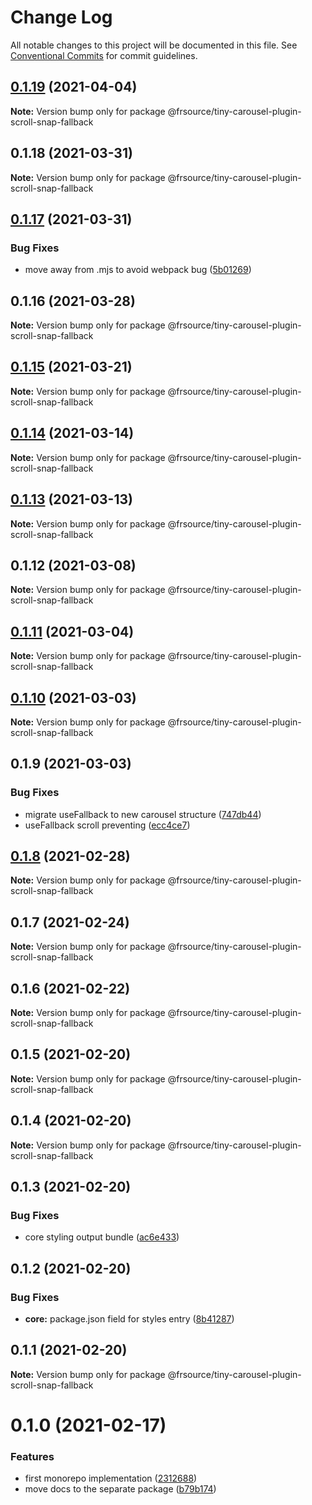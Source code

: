 # Change Log

All notable changes to this project will be documented in this file.
See [Conventional Commits](https://conventionalcommits.org) for commit guidelines.

## [0.1.19](https://github.com/FRSource/tiny-carousel/compare/@frsource/tiny-carousel-plugin-scroll-snap-fallback@0.1.18...@frsource/tiny-carousel-plugin-scroll-snap-fallback@0.1.19) (2021-04-04)

**Note:** Version bump only for package @frsource/tiny-carousel-plugin-scroll-snap-fallback





## 0.1.18 (2021-03-31)

**Note:** Version bump only for package @frsource/tiny-carousel-plugin-scroll-snap-fallback





## [0.1.17](https://github.com/FRSource/tiny-carousel/compare/@frsource/tiny-carousel-plugin-scroll-snap-fallback@0.1.16...@frsource/tiny-carousel-plugin-scroll-snap-fallback@0.1.17) (2021-03-31)


### Bug Fixes

* move away from .mjs to avoid webpack bug ([5b01269](https://github.com/FRSource/tiny-carousel/commit/5b01269b8bb2cc607c3323ea54a7fe5d89a0363a))





## 0.1.16 (2021-03-28)

**Note:** Version bump only for package @frsource/tiny-carousel-plugin-scroll-snap-fallback





## [0.1.15](https://github.com/FRSource/tiny-carousel/compare/@frsource/tiny-carousel-plugin-scroll-snap-fallback@0.1.14...@frsource/tiny-carousel-plugin-scroll-snap-fallback@0.1.15) (2021-03-21)

**Note:** Version bump only for package @frsource/tiny-carousel-plugin-scroll-snap-fallback





## [0.1.14](https://github.com/FRSource/tiny-carousel/compare/@frsource/tiny-carousel-plugin-scroll-snap-fallback@0.1.13...@frsource/tiny-carousel-plugin-scroll-snap-fallback@0.1.14) (2021-03-14)

**Note:** Version bump only for package @frsource/tiny-carousel-plugin-scroll-snap-fallback





## [0.1.13](https://github.com/FRSource/tiny-carousel/compare/@frsource/tiny-carousel-plugin-scroll-snap-fallback@0.1.12...@frsource/tiny-carousel-plugin-scroll-snap-fallback@0.1.13) (2021-03-13)

**Note:** Version bump only for package @frsource/tiny-carousel-plugin-scroll-snap-fallback





## 0.1.12 (2021-03-08)

**Note:** Version bump only for package @frsource/tiny-carousel-plugin-scroll-snap-fallback





## [0.1.11](https://github.com/FRSource/tiny-carousel/compare/@frsource/tiny-carousel-plugin-scroll-snap-fallback@0.1.10...@frsource/tiny-carousel-plugin-scroll-snap-fallback@0.1.11) (2021-03-04)

**Note:** Version bump only for package @frsource/tiny-carousel-plugin-scroll-snap-fallback





## [0.1.10](https://github.com/FRSource/tiny-carousel/compare/@frsource/tiny-carousel-plugin-scroll-snap-fallback@0.1.9...@frsource/tiny-carousel-plugin-scroll-snap-fallback@0.1.10) (2021-03-03)

**Note:** Version bump only for package @frsource/tiny-carousel-plugin-scroll-snap-fallback





## 0.1.9 (2021-03-03)


### Bug Fixes

* migrate useFallback to new carousel structure ([747db44](https://github.com/FRSource/tiny-carousel/commit/747db447997b90c95c041e48184a5fdcb3eb12fc))
* useFallback scroll preventing ([ecc4ce7](https://github.com/FRSource/tiny-carousel/commit/ecc4ce71d7ff2f514acaac9079f7ca17fd9aa6eb))





## [0.1.8](https://github.com/FRSource/tiny-carousel/compare/@frsource/tiny-carousel-plugin-scroll-snap-fallback@0.1.7...@frsource/tiny-carousel-plugin-scroll-snap-fallback@0.1.8) (2021-02-28)

**Note:** Version bump only for package @frsource/tiny-carousel-plugin-scroll-snap-fallback





## 0.1.7 (2021-02-24)

**Note:** Version bump only for package @frsource/tiny-carousel-plugin-scroll-snap-fallback





## 0.1.6 (2021-02-22)

**Note:** Version bump only for package @frsource/tiny-carousel-plugin-scroll-snap-fallback





## 0.1.5 (2021-02-20)

**Note:** Version bump only for package @frsource/tiny-carousel-plugin-scroll-snap-fallback





## 0.1.4 (2021-02-20)

**Note:** Version bump only for package @frsource/tiny-carousel-plugin-scroll-snap-fallback





## 0.1.3 (2021-02-20)


### Bug Fixes

* core styling output bundle ([ac6e433](https://github.com/FRSource/tiny-carousel/commit/ac6e433d8496b99ab7ffb68cbf58bf8b6d3d0ce0))





## 0.1.2 (2021-02-20)


### Bug Fixes

* **core:** package.json field for styles entry ([8b41287](https://github.com/FRSource/tiny-carousel/commit/8b412873818cc94e6810f3247046477a53d150ed))





## 0.1.1 (2021-02-20)

**Note:** Version bump only for package @frsource/tiny-carousel-plugin-scroll-snap-fallback





# 0.1.0 (2021-02-17)


### Features

* first monorepo implementation ([2312688](https://github.com/FRSource/tiny-carousel/commit/2312688645844099d71c228e9c94c5313fe33a61))
* move docs to the separate package ([b79b174](https://github.com/FRSource/tiny-carousel/commit/b79b174774e401d09ba2fd3877475741282c6eca))
